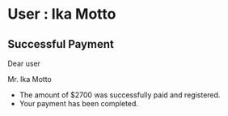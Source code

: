 User : Ika Motto
=============

Successful Payment
---------------------

Dear user

Mr. Ika Motto

* The amount of $2700 was successfully paid and registered.
*  Your payment has been completed.

  
  
  ##
